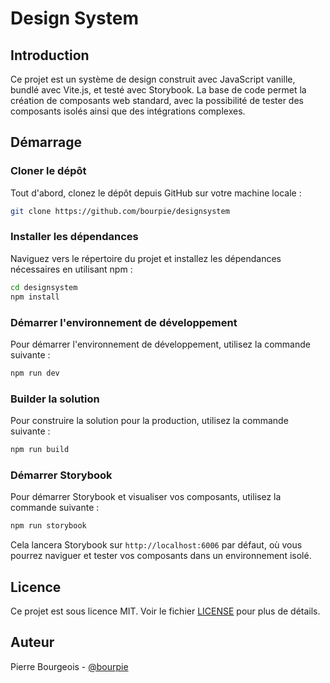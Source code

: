 # Design System

## Introduction

Ce projet est un système de design construit avec JavaScript vanille, bundlé avec Vite.js, et testé avec Storybook. La base de code permet la création de composants web standard, avec la possibilité de tester des composants isolés ainsi que des intégrations complexes.

## Démarrage

### Cloner le dépôt

Tout d'abord, clonez le dépôt depuis GitHub sur votre machine locale :

```bash
git clone https://github.com/bourpie/designsystem
```

### Installer les dépendances

Naviguez vers le répertoire du projet et installez les dépendances nécessaires en utilisant npm :

```bash
cd designsystem
npm install
```

### Démarrer l'environnement de développement

Pour démarrer l'environnement de développement, utilisez la commande suivante :

```bash
npm run dev
```

### Builder la solution

Pour construire la solution pour la production, utilisez la commande suivante :

```bash
npm run build
```

### Démarrer Storybook

Pour démarrer Storybook et visualiser vos composants, utilisez la commande suivante :

```bash
npm run storybook
```

Cela lancera Storybook sur `http://localhost:6006` par défaut, où vous pourrez naviguer et tester vos composants dans un environnement isolé.

## Licence

Ce projet est sous licence MIT. Voir le fichier [LICENSE](LICENSE.md) pour plus de détails.

## Auteur

Pierre Bourgeois - [@bourpie](https://github.com/bourpie)

